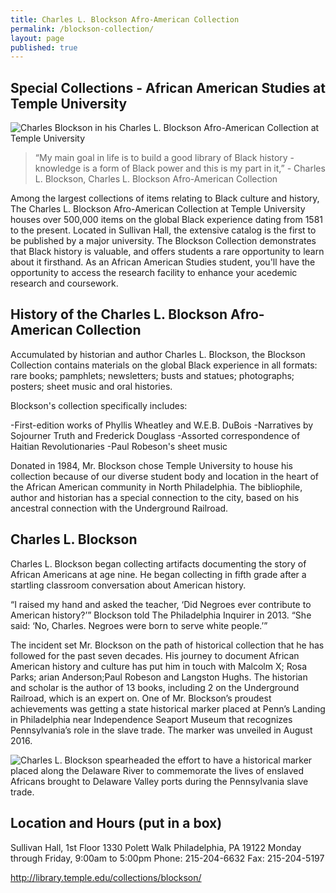 ```yaml
---
title: Charles L. Blockson Afro-American Collection
permalink: /blockson-collection/
layout: page
published: true
---
```


## Special Collections - African American Studies at Temple University

![Charles Blockson in his Charles  L. Blockson Afro-American Collection at Temple University]({{site.baseurl}}/media/charles-blockson-540x400.jpg)

> “My main goal in life is to build a good library of Black history - knowledge is a form of Black power and this is my part in it,” - Charles L. Blockson, Charles L. Blockson Afro-American Collection

Among the largest collections of items relating to Black culture and history, The Charles L. Blockson Afro-American Collection at Temple University houses over 500,000 items on the global Black experience dating from 1581 to the present. Located in Sullivan Hall, the extensive catalog is the first to be published by a major university. The Blockson Collection demonstrates that Black history is valuable, and offers students a rare opportunity to learn about it firsthand. As an African American Studies student, you'll have the opportunity to access the research facility to enhance your acedemic research and coursework.

## History of the Charles L. Blockson Afro-American Collection

Accumulated by historian and author Charles L. Blockson, the Blockson Collection contains materials on the global Black experience in all formats: rare books; pamphlets; newsletters; busts and statues; photographs; posters; sheet music and oral histories. 

Blockson's collection specifically includes:

-First-edition works of Phyllis Wheatley and W.E.B. DuBois
-Narratives by Sojourner Truth and Frederick Douglass
-Assorted correspondence of Haitian Revolutionaries
-Paul Robeson's sheet music

Donated in 1984, Mr. Blockson chose Temple University to house his collection because of our diverse student body and location in the heart of the African American community in North Philadelphia. The bibliophile, author and historian has a special connection to the city, based on his ancestral connection with the Underground Railroad. 

## Charles L. Blockson

Charles L. Blockson began collecting artifacts documenting the story of African Americans at age nine. He began collecting in fifth grade after a startling classroom conversation about American history.

“I raised my hand and asked the teacher, ‘Did Negroes ever contribute to American history?’” Blockson told The Philadelphia Inquirer in 2013. “She said: ‘No, Charles. Negroes were born to serve white people.’”

The incident set Mr. Blockson on the path of historical collection that he has followed for the past seven decades. His journey to document African American history and culture has put him in touch with Malcolm X; Rosa Parks; arian Anderson;Paul Robeson and Langston Hughs. The historian and scholar is the author of 13 books, including 2 on the Underground Railroad, which is an expert on. One of Mr. Blockson’s proudest achievements was getting a state historical marker placed at Penn’s Landing in Philadelphia near Independence Seaport Museum that recognizes Pennsylvania’s role in the slave trade. The marker was unveiled in August 2016.

![Charles L. Blockson spearheaded the effort to have a historical marker placed along the Delaware River to commemorate the lives of enslaved Africans brought to Delaware Valley ports during the Pennsylvania slave trade.]({{site.baseurl}}/media/cpotja1xyaarbj2_938x528.jpg)


## Location and Hours (put in a box)

Sullivan Hall, 1st Floor
1330 Polett Walk
Philadelphia, PA 19122
Monday through Friday, 9:00am to 5:00pm
Phone: 215-204-6632
Fax: 215-204-5197

http://library.temple.edu/collections/blockson/


